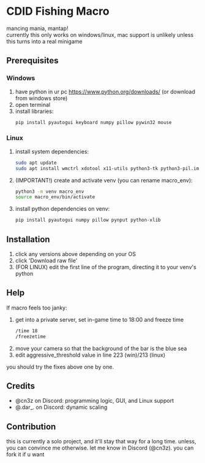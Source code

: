 # CDID Fishing Macro
mancing mania, mantap!<br/>
currently this only works on windows/linux, mac support is unlikely unless this turns into a real minigame

## Prerequisites
### Windows
1. have python in ur pc https://www.python.org/downloads/ (or download from windows store)
2. open terminal
3. install libraries:
   ```bash
   pip install pyautogui keyboard numpy pillow pywin32 mouse
### Linux
1. install system dependencies:
   ```bash
   sudo apt update
   sudo apt install wmctrl xdotool x11-utils python3-tk python3-pil.imagetk
2. (IMPORTANT!) create and activate venv (you can rename macro_env):
   ```bash
   python3 -m venv macro_env
   source macro_env/bin/activate
3. install python dependencies on venv:
   ```bash
   pip install pyautogui numpy pillow pynput python-xlib

## Installation
1. click any versions above depending on your OS
2. click 'Download raw file'
3. (FOR LINUX) edit the first line of the program, directing it to your venv's python

## Help
If macro feels too janky:<br/>
1. get into a private server, set in-game time to 18:00 and freeze time
   ```bash
   /time 18
   /freezetime
2. move your camera so that the background of the bar is the blue sea
3. edit aggressive_threshold value in line 223 (win)/213 (linux)

you should try the fixes above one by one.

## Credits
- @cn3z on Discord: programming logic, GUI, and Linux support<br/>
- @.dar_. on Discord: dynamic scaling
   
## Contribution
this is currently a solo project, and it'll stay that way for a long time. unless, you can convince me otherwise. let me know in Discord (@cn3z). you can fork it if u want
